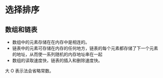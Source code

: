 # 选择排序

## 数组和链表

* 数组中的元素存储在在内存中是相连的。
* 链表中的元素可存储在内存的任何地方，链表的每个元素都存储了下一个元素的地址，从而使一系列随机的内存地址串在一起
* 数组的读取速度快，链表的插入和删除速度快。

大 O 表示法会省略常数。